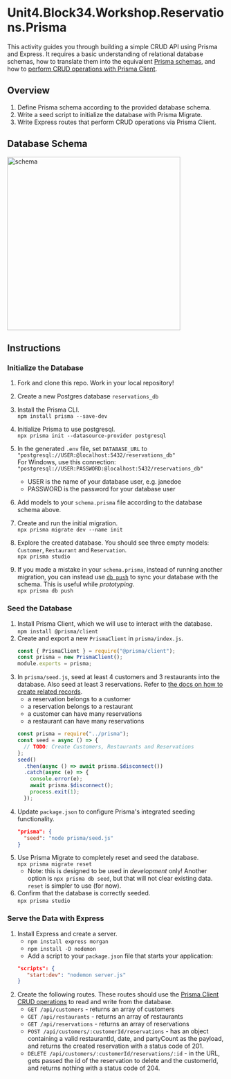 # Unit4.Block34.Workshop.Reservations.Prisma

This activity guides you through building a simple CRUD API using Prisma and Express. It requires a basic understanding of relational database schemas, how to translate them into the equivalent [Prisma schemas](https://www.prisma.io/docs/concepts/components/prisma-schema), and how to [perform CRUD operations with Prisma Client](https://www.prisma.io/docs/concepts/components/prisma-client/crud).

## Overview

1. Define Prisma schema according to the provided database schema.
1. Write a seed script to initialize the database with Prisma Migrate.
1. Write Express routes that perform CRUD operations via Prisma Client.

## Database Schema

<img src="database_schema.svg" alt="schema" width="400"/>

## Instructions

### Initialize the Database

1. Fork and clone this repo. Work in your local repository!
1. Create a new Postgres database `reservations_db`
1. Install the Prisma CLI.\
   `npm install prisma --save-dev`
1. Initialize Prisma to use postgresql.\
   `npx prisma init --datasource-provider postgresql`
1. In the generated `.env` file, set `DATABASE_URL` to `"postgresql://USER:@localhost:5432/reservations_db"`\
   For Windows, use this connection:
   `"postgresql://USER:PASSWORD:@localhost:5432/reservations_db"`

   - USER is the name of your database user, e.g. janedoe
   - PASSWORD is the password for your database user

1. Add models to your `schema.prisma` file according to the database schema above.
1. Create and run the initial migration.\
   `npx prisma migrate dev --name init`
1. Explore the created database. You should see three empty models: `Customer`, `Restaurant` and `Reservation`.\
   `npx prisma studio`
1. If you made a mistake in your `schema.prisma`, instead of running another migration, you can instead use [`db push`](https://www.prisma.io/docs/guides/migrate/prototyping-schema-db-push) to sync your database with the schema. This is useful while _prototyping_.\
   `npx prisma db push`

### Seed the Database

1. Install Prisma Client, which we will use to interact with the database.\
   `npm install @prisma/client`
1. Create and export a new `PrismaClient` in `prisma/index.js`.
   ```js
   const { PrismaClient } = require("@prisma/client");
   const prisma = new PrismaClient();
   module.exports = prisma;
   ```
1. In `prisma/seed.js`, seed at least 4 customers and 3 restaurants into the database. Also seed at least 3 reservations.
   Refer to [the docs on how to create related records](https://www.prisma.io/docs/concepts/components/prisma-client/relation-queries#create-a-related-record).
   - a reservation belongs to a customer
   - a reservation belongs to a restaurant
   - a customer can have many reservations
   - a restaurant can have many reservations
   ```js
   const prisma = require("../prisma");
   const seed = async () => {
     // TODO: Create Customers, Restaurants and Reservations
   };
   seed()
     .then(async () => await prisma.$disconnect())
     .catch(async (e) => {
       console.error(e);
       await prisma.$disconnect();
       process.exit(1);
     });
   ```
1. Update `package.json` to configure Prisma's integrated seeding functionality.
   ```json
   "prisma": {
     "seed": "node prisma/seed.js"
   }
   ```
1. Use Prisma Migrate to completely reset and seed the database.\
   `npx prisma migrate reset`
   - Note: this is designed to be used in _development_ only! Another option is `npx prisma db seed`, but that will not clear existing data. `reset` is simpler to use (for now).
1. Confirm that the database is correctly seeded.\
   `npx prisma studio`

### Serve the Data with Express

1. Install Express and create a server.
   - `npm install express morgan`
   - `npm install -D nodemon`
   - Add a script to your `package.json` file that starts your application:
   ```json
   "scripts": {
      "start:dev": "nodemon server.js"
   }
   ```
1. Create the following routes. These routes should use the [Prisma Client CRUD operations](https://www.prisma.io/docs/concepts/components/prisma-client/crud) to read and write from the database.
   - `GET /api/customers` - returns an array of customers
   - `GET /api/restaurants` - returns an array of restaurants
   - `GET /api/reservations` - returns an array of reservations
   - `POST /api/customers/:customerId/reservations` - has an object containing a valid restaurantId, date, and partyCount as the payload, and returns the created reservation with a status code of 201.
   - `DELETE /api/customers/:customerId/reservations/:id` - in the URL, gets passed the id of the reservation to delete and the customerId, and returns nothing with a status code of 204.
